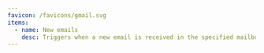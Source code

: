 ```yaml
---
favicon: /favicons/gmail.svg
items:
  - name: New emails
    desc: Triggers when a new email is received in the specified mailbox.
---
```


<script setup>
  import CustomListing from '../../components/CustomListing.vue'
</script>

<CustomListing />
